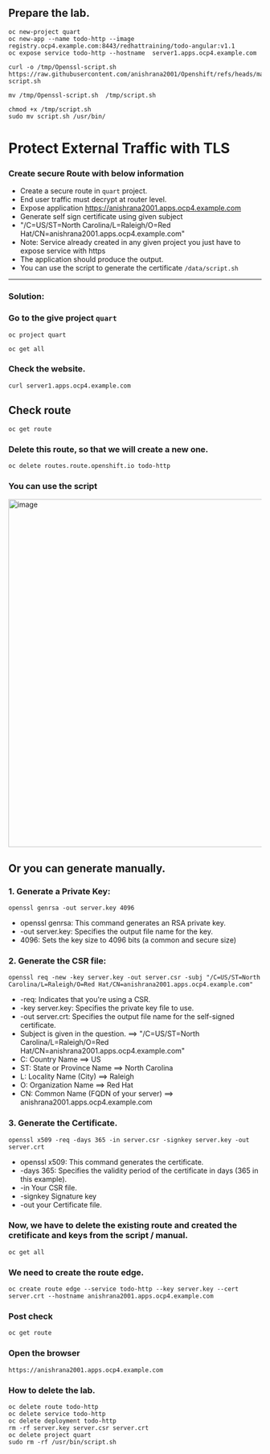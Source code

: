 ## Prepare the lab. 
```
oc new-project quart
oc new-app --name todo-http --image registry.ocp4.example.com:8443/redhattraining/todo-angular:v1.1
oc expose service todo-http --hostname  server1.apps.ocp4.example.com
```
```
curl -o /tmp/Openssl-script.sh https://raw.githubusercontent.com/anishrana2001/Openshift/refs/heads/main/DO280/Openssl-script.sh
```
```
mv /tmp/Openssl-script.sh  /tmp/script.sh
```
```
chmod +x /tmp/script.sh
sudo mv script.sh /usr/bin/
```


# Protect External Traffic with TLS
### Create secure Route  with below information
- Create a secure route in `quart` project.
- End user traffic must decrypt at router level.
- Expose application https://anishrana2001.apps.ocp4.example.com
- Generate self sign certificate using given  subject	
- "/C=US/ST=North Carolina/L=Raleigh/O=Red Hat/CN=anishrana2001.apps.ocp4.example.com"
- Note: Service already  created  in any given project you just have to expose  service  with https
- The application should produce the output.
- You can use the script to generate the certificate `/data/script.sh`
---
### Solution:
### Go to the give project `quart`
```
oc project quart
```

```
oc get all
```

### Check the website.
```
curl server1.apps.ocp4.example.com
```
## Check route
```
oc get route
```
### Delete this route, so that we will create a new one.
```
oc delete routes.route.openshift.io todo-http
```
### You can use the script 

<img width="691" alt="image" src="https://github.com/user-attachments/assets/6709e169-915d-4ba4-a5e2-d0c01857d8c2" />


## Or you can generate manually.
### 1. Generate a Private Key:
```
openssl genrsa -out server.key 4096
```
- openssl genrsa: This command generates an RSA private key.
- -out server.key: Specifies the output file name for the key.
- 4096: Sets the key size to 4096 bits (a common and secure size)

### 2. Generate the CSR file:

```
openssl req -new -key server.key -out server.csr -subj "/C=US/ST=North Carolina/L=Raleigh/O=Red Hat/CN=anishrana2001.apps.ocp4.example.com"
```


- -req: Indicates that you're using a CSR.
- -key server.key: Specifies the private key file to use.
- -out server.crt: Specifies the output file name for the self-signed certificate. 
- Subject is given in the question.    ==> "/C=US/ST=North Carolina/L=Raleigh/O=Red Hat/CN=anishrana2001.apps.ocp4.example.com"
- C: Country Name                       ==> US
- ST: State or Province Name            ==> North Carolina
- L: Locality Name (City)               ==> Raleigh
- O: Organization Name                  ==> Red Hat
- CN: Common Name (FQDN of your server) ==> anishrana2001.apps.ocp4.example.com	

### 3. Generate the Certificate.
```
openssl x509 -req -days 365 -in server.csr -signkey server.key -out server.crt
```
- openssl x509: This command generates the certificate.
- -days 365: Specifies the validity period of the certificate in days (365 in this example).
- -in Your CSR file.
- -signkey Signature key
- -out your Certificate file.

  
### Now, we have to delete the existing route and created the cretificate and keys from the script / manual.

```
oc get all
```
### We need to create the route edge.
```
oc create route edge --service todo-http --key server.key --cert server.crt --hostname anishrana2001.apps.ocp4.example.com

```

### Post check 
```
oc get route
```
### Open the browser
```
https://anishrana2001.apps.ocp4.example.com
```

### How to delete the lab.
```
oc delete route todo-http
oc delete service todo-http
oc delete deployment todo-http
rm -rf server.key server.csr server.crt
oc delete project quart
sudo rm -rf /usr/bin/script.sh
```


